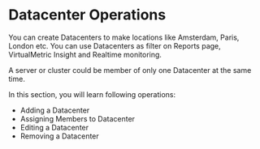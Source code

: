 # Datacenter Operations

You can create Datacenters to make locations like Amsterdam, Paris, London etc. You can use Datacenters as filter on Reports page, VirtualMetric Insight and Realtime monitoring.

A server or cluster could be member of only one Datacenter at the same time.

In this section, you will learn following operations:

* Adding a Datacenter
* Assigning Members to Datacenter
* Editing a Datacenter
* Removing a Datacenter
